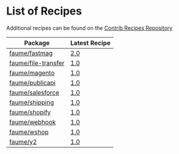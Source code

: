 # List of Recipes

Additional recipes can be found on the [Contrib Recipes Repository](https://github.com/symfony/recipes-contrib/blob/flex/main/RECIPES.md)

| Package | Latest Recipe |
| --- | --- |
| [faume/fastmag](https://packagist.org/packages/faume/fastmag) | [2.0](faume/fastmag/2.0) |
| [faume/file-transfer](https://packagist.org/packages/faume/file-transfer) | [1.0](faume/file-transfer/1.0) |
| [faume/magento](https://packagist.org/packages/faume/magento) | [1.0](faume/magento/1.0) |
| [faume/publicapi](https://packagist.org/packages/faume/publicapi) | [1.0](faume/publicapi/1.0) |
| [faume/salesforce](https://packagist.org/packages/faume/salesforce) | [1.0](faume/salesforce/1.0) |
| [faume/shipping](https://packagist.org/packages/faume/shipping) | [1.0](faume/shipping/1.0) |
| [faume/shopify](https://packagist.org/packages/faume/shopify) | [1.0](faume/shopify/1.0) |
| [faume/webhook](https://packagist.org/packages/faume/webhook) | [1.0](faume/webhook/1.0) |
| [faume/wshop](https://packagist.org/packages/faume/wshop) | [1.0](faume/wshop/1.0) |
| [faume/y2](https://packagist.org/packages/faume/y2) | [1.0](faume/y2/1.0) |